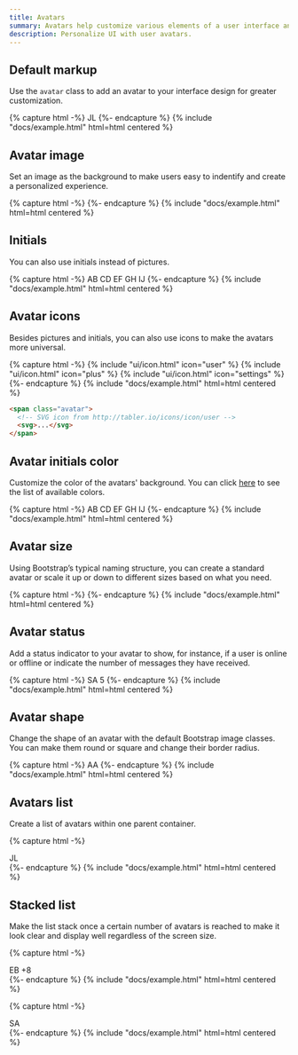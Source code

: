 ```yaml
---
title: Avatars
summary: Avatars help customize various elements of a user interface and make the product experience more personalized. They are often used in communication apps, collaboration tools and social media.
description: Personalize UI with user avatars.
---
```


## Default markup

Use the `avatar` class to add an avatar to your interface design for greater customization.

{% capture html -%}
<span class="avatar" style="background-image: url(/static/avatars/002f.jpg)"></span>
<span class="avatar">JL</span>
<span class="avatar" style="background-image: url(/static/avatars/004f.jpg)"></span>
{%- endcapture %}
{% include "docs/example.html" html=html centered %}

## Avatar image

Set an image as the background to make users easy to indentify and create a personalized experience.

{% capture html -%}
<span class="avatar" style="background-image: url(/static/avatars/016f.jpg)"></span>
<span class="avatar" style="background-image: url(/static/avatars/022m.jpg)"></span>
<span class="avatar" style="background-image: url(/static/avatars/036m.jpg)"></span>
{%- endcapture %}
{% include "docs/example.html" html=html centered %}

## Initials

You can also use initials instead of pictures.

{% capture html -%}
<span class="avatar">AB</span>
<span class="avatar">CD</span>
<span class="avatar">EF</span>
<span class="avatar">GH</span>
<span class="avatar">IJ</span>
{%- endcapture %}
{% include "docs/example.html" html=html centered %}

## Avatar icons

Besides pictures and initials, you can also use icons to make the avatars more universal.

{% capture html -%}
<span class="avatar">
  {% include "ui/icon.html" icon="user" %}
</span>
<span class="avatar">
  {% include "ui/icon.html" icon="plus" %}
</span>
<span class="avatar">
  {% include "ui/icon.html" icon="settings" %}
</span>
{%- endcapture %}
{% include "docs/example.html" html=html centered %}

```html
<span class="avatar">
  <!-- SVG icon from http://tabler.io/icons/icon/user -->
  <svg>...</svg>
</span>
```

## Avatar initials color

Customize the color of the avatars' background. You can click [here](/docs/ui/base/colors) to see the list of available colors.

{% capture html -%}
<span class="avatar bg-green-lt">AB</span>
<span class="avatar bg-red-lt">CD</span>
<span class="avatar bg-yellow-lt">EF</span>
<span class="avatar bg-primary-lt">GH</span>
<span class="avatar bg-purple-lt">IJ</span>
{%- endcapture %}
{% include "docs/example.html" html=html centered %}

## Avatar size

Using Bootstrap’s typical naming structure, you can create a standard avatar or scale it up or down to different sizes based on what you need.

{% capture html -%}
<span class="avatar avatar-xl" style="background-image: url(/static/avatars/000m.jpg)"></span>
<span class="avatar avatar-lg" style="background-image: url(/static/avatars/000m.jpg)"></span>
<span class="avatar" style="background-image: url(/static/avatars/000m.jpg)"></span>
<span class="avatar avatar-sm" style="background-image: url(/static/avatars/000m.jpg)"></span>
<span class="avatar avatar-xs" style="background-image: url(/static/avatars/000m.jpg)"></span>
{%- endcapture %}
{% include "docs/example.html" html=html centered %}

## Avatar status

Add a status indicator to your avatar to show, for instance, if a user is online or offline or indicate the number of messages they have received.

{% capture html -%}
<span class="avatar" style="background-image: url(/static/avatars/018m.jpg)"></span>
<span class="avatar" style="background-image: url(/static/avatars/015m.jpg)">
  <span class="badge bg-danger"></span>
</span>
<span class="avatar" style="background-image: url(/static/avatars/022m.jpg)">
  <span class="badge bg-success"></span>
</span>
<span class="avatar"> <span class="badge bg-warning"></span>SA </span>
<span class="avatar" style="background-image: url(/static/avatars/022m.jpg)">
  <span class="badge bg-info"></span>
</span>
<span class="avatar" style="background-image: url(/static/avatars/048m.jpg)">
  <span class="badge bg-gray">5</span>
</span>
{%- endcapture %}
{% include "docs/example.html" html=html centered %}

## Avatar shape

Change the shape of an avatar with the default Bootstrap image classes. You can make them round or square and change their border radius.

{% capture html -%}
<span class="avatar" style="background-image: url(/static/avatars/019m.jpg)"></span>
<span class="avatar rounded" style="background-image: url(/static/avatars/039f.jpg)"></span>
<span class="avatar rounded-circle">AA</span>
<span class="avatar rounded-0" style="background-image: url(/static/avatars/043f.jpg)"></span>
<span class="avatar rounded-3" style="background-image: url(/static/avatars/044f.jpg)"></span>
{%- endcapture %}
{% include "docs/example.html" html=html centered %}

## Avatars list

Create a list of avatars within one parent container.

{% capture html -%}
<div class="avatar-list">
  <span class="avatar rounded" style="background-image: url(/static/avatars/031f.jpg)"></span>
  <span class="avatar rounded">JL</span>
  <span class="avatar rounded" style="background-image: url(/static/avatars/033f.jpg)"></span>
  <span class="avatar rounded" style="background-image: url(/static/avatars/017m.jpg)"></span>
  <span class="avatar rounded" style="background-image: url(/static/avatars/024m.jpg)"></span>
</div>
{%- endcapture %}
{% include "docs/example.html" html=html centered %}

## Stacked list

Make the list stack once a certain number of avatars is reached to make it look clear and display well regardless of the screen size.

{% capture html -%}
<div class="avatar-list avatar-list-stacked">
  <span class="avatar">EB</span>
  <span class="avatar" style="background-image: url(/static/avatars/026m.jpg)"></span>
  <span class="avatar" style="background-image: url(/static/avatars/016f.jpg)"></span>
  <span class="avatar" style="background-image: url(/static/avatars/028m.jpg)"></span>
  <span class="avatar" style="background-image: url(/static/avatars/030m.jpg)"></span>
  <span class="avatar">+8</span>
</div>
{%- endcapture %}
{% include "docs/example.html" html=html centered %}

{% capture html -%}
<div class="avatar-list avatar-list-stacked">
  <span
    class="avatar avatar-sm rounded-circle"
    style="background-image: url(/static/avatars/035m.jpg)"
  ></span>
  <span
    class="avatar avatar-sm rounded-circle"
    style="background-image: url(/static/avatars/027f.jpg)"
  ></span>
  <span
    class="avatar avatar-sm rounded-circle"
    style="background-image: url(/static/avatars/036f.jpg)"
  ></span>
  <span class="avatar avatar-sm rounded-circle">SA</span>
  <span
    class="avatar avatar-sm rounded-circle"
    style="background-image: url(/static/avatars/034f.jpg)"
  ></span>
  <span
    class="avatar avatar-sm rounded-circle"
    style="background-image: url(/static/avatars/043f.jpg)"
  ></span>
  <span
    class="avatar avatar-sm rounded-circle"
    style="background-image: url(/static/avatars/039f.jpg)"
  ></span>
  <span
    class="avatar avatar-sm rounded-circle"
    style="background-image: url(/static/avatars/020m.jpg)"
  ></span>
</div>
{%- endcapture %}
{% include "docs/example.html" html=html centered %}
